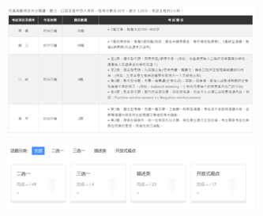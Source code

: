 ![image.png](https://raw.githubusercontent.com/Ash0645/image_remote/main/202307111914442.png)

![](https://raw.githubusercontent.com/Ash0645/image_remote/main/202307232310332.png)
